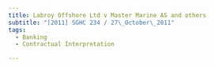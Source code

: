 ```yaml
---
title: Labroy Offshore Ltd v Master Marine AS and others
subtitle: "[2011] SGHC 234 / 27\_October\_2011"
tags:
  - Banking
  - Contractual Interpretation

---
```


